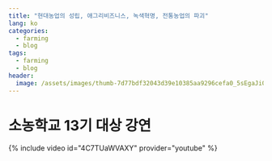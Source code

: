 ```yaml
---
title: "현대농업의 성립, 애그리비즈니스, 녹색혁명, 전통농업의 파괴"
lang: ko
categories:
  - farming
  - blog
tags:
  - farming
  - blog
header:
  image: /assets/images/thumb-7d77bdf32043d39e10385aa9296cefa0_5sEgaJi0_ebfc850e9fef27b5abcc9c933f8994de52b3699b_600x401.jpg
---
```


# 소농학교 13기 대상 강연

{% include video id="4C7TUaWVAXY" provider="youtube" %}
